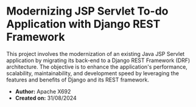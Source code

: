 # Modernizing JSP Servlet To-do Application with Django REST Framework

This project involves the modernization of an existing Java JSP Servlet application by migrating its back-end to a Django REST Framework (DRF) architecture. The objective is to enhance the application's performance, scalability, maintainability, and development speed by leveraging the features and benefits of Django and its REST framework.

- **Author:** Apache X692
- **Created on:** 31/08/2024
